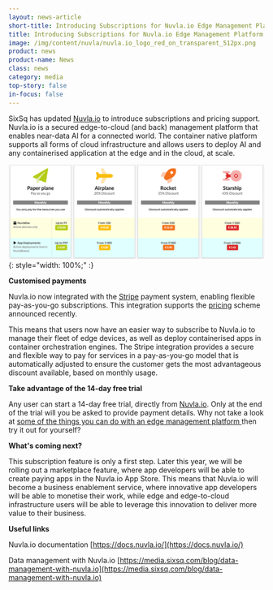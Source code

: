 ```yaml
---
layout: news-article
short-title: Introducing Subscriptions for Nuvla.io Edge Management Platform
title: Introducing Subscriptions for Nuvla.io Edge Management Platform
image: /img/content/nuvla/nuvla.io_logo_red_on_transparent_512px.png
product: news
product-name: News
class: news
category: media
top-story: false
in-focus: false
---
```


SixSq has updated [Nuvla.io](https://sixsq.com/products-and-services/nuvla-io/overview) to introduce subscriptions and pricing support. Nuvla.io is a secured edge-to-cloud (and back) management platform that enables near-data AI for a connected world. The container native platform supports all forms of cloud infrastructure and allows users to deploy AI and any containerised application at the edge and in the cloud, at scale. 

![Nuvla.io Pricing](/img/content/nuvla-io/pricing.png "Nuvla.io Pricing"){: style="width: 100%;" :}

**Customised payments**

Nuvla.io now integrated with the [Stripe](https://stripe.com/en-ch) payment system, enabling flexible pay-as-you-go subscriptions. This integration supports the [pricing](https://sixsq.com/products-and-services/nuvla-io/pricing) scheme announced recently. 

This means that users now have an easier way to subscribe to Nuvla.io to manage their fleet of edge devices, as well as deploy containerised apps in container orchestration engines. The Stripe integration provides a secure and flexible way to pay for services in a pay-as-you-go model that is automatically adjusted to ensure the customer gets the most advantageous discount available, based on monthly usage.  

**Take advantage of the 14-day free trial**

Any user can start a 14-day free trial, directly from [Nuvla.io](https://nuvla.io/ui/sign-up). Only at the end of the trial will you be asked to provide payment details. Why not take a look at [some of the things you can do with an edge management platform ](https://youtu.be/Y8TjUnMfK3g) then try it out for yourself? 

**What's coming next?**

This subscription feature is only a first step. Later this year, we will be rolling out a marketplace feature, where app developers will be able to create paying apps in the Nuvla.io App Store. This means that Nuvla.io will become a business enablement service, where innovative app developers will be able to monetise their work, while edge and edge-to-cloud infrastructure users will be able to leverage this innovation to deliver more value to their business.

**Useful links**

Nuvla.io documentation [https://docs.nuvla.io/](https://docs.nuvla.io/)

Data management with Nuvla.io [https://media.sixsq.com/blog/data-management-with-nuvla.io](https://media.sixsq.com/blog/data-management-with-nuvla.io)